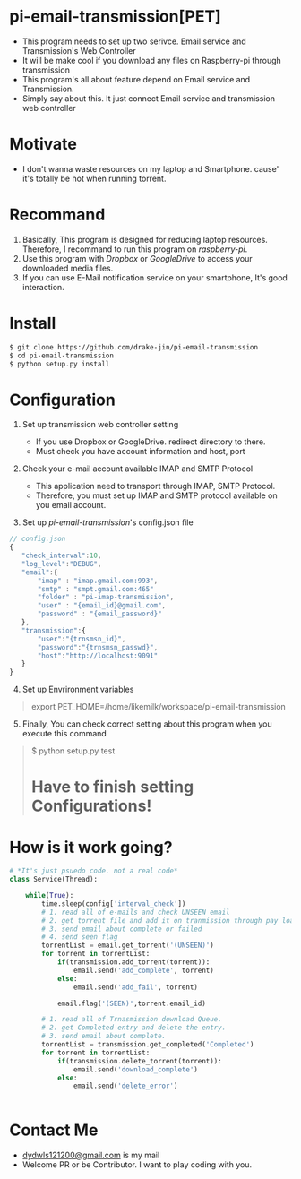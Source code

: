 # pi-email-transmission[PET] 

 - This program needs to set up two serivce. Email service and Transmission's Web Controller
 - It will be make cool if you download any files on Raspberry-pi through transmission 
 - This program's all about feature depend on Email service and Transmission.
 - Simply say about this. It just connect Email service and transmission web controller

# Motivate

 - I don't wanna waste resources on my laptop and Smartphone. cause' it's totally be hot when running torrent. 

# Recommand
   
1. Basically, This program is designed for reducing laptop resources. Therefore, I recommand to run this program on *raspberry-pi*.
2. Use this program with *Dropbox* or *GoogleDrive* to access your downloaded media files. 
3. If you can use E-Mail notification service on your smartphone, It's good interaction.

# Install 

 ``` bash
$ git clone https://github.com/drake-jin/pi-email-transmission
$ cd pi-email-transmission
$ python setup.py install
 ```

# Configuration

1. Set up transmission web controller setting

    - If you use Dropbox or GoogleDrive. redirect directory to there.
    - Must check you have account information and host, port

2. Check your e-mail account available IMAP and SMTP Protocol
    
    - This application need to transport through IMAP, SMTP Protocol.
    - Therefore, you must set up IMAP and SMTP protocol available on you email account.

3. Set up *pi-email-transmission*'s config.json file
 ``` js
// config.json
{
    "check_interval":10,
    "log_level":"DEBUG",
    "email":{
        "imap" : "imap.gmail.com:993",
        "smtp" : "smpt.gmail.com:465"
        "folder" : "pi-imap-transmission",
        "user" : "{email_id}@gmail.com",
        "password" : "{email_password}"
    },
    "transmission":{
        "user":"{trnsmsn_id}",
        "password":"{trnsmsn_passwd}",
        "host":"http://localhost:9091"
    }
}
  ```

4. Set up Envrironment variables 
> export PET_HOME=/home/likemilk/workspace/pi-email-transmission
 
5. Finally, You can check correct setting about this program when you execute this command
> $ python setup.py test
> # Have to finish setting Configurations! 

# How is it work going?

``` python
# *It's just psuedo code. not a real code*
class Service(Thread):

    while(True):
        time.sleep(config['interval_check'])
        # 1. read all of e-mails and check UNSEEN email 
        # 2. get torrent file and add it on tranmission through pay load
        # 3. send email about complete or failed
        # 4. send seen flag
        torrentList = email.get_torrent('(UNSEEN)')
        for torrent in torrentList:
            if(transmission.add_torrent(torrent)):
                email.send('add_complete', torrent)
            else:
                email.send('add_fail', torrent)

            email.flag('(SEEN)',torrent.email_id)

        # 1. read all of Trnasmission download Queue.
        # 2. get Completed entry and delete the entry.
        # 3. send email about complete.       
        torrentList = transmission.get_completed('Completed')
        for torrent in torrentList:
            if(transmission.delete_torrent(torrent)):
                email.send('download_complete')
            else:
                email.send('delete_error')
             
```

# Contact Me 
 - [dydwls121200@gmail.com](dydwls121200@gmail.com) is my mail
 - Welcome PR or be Contributor. I want to play coding with you.
